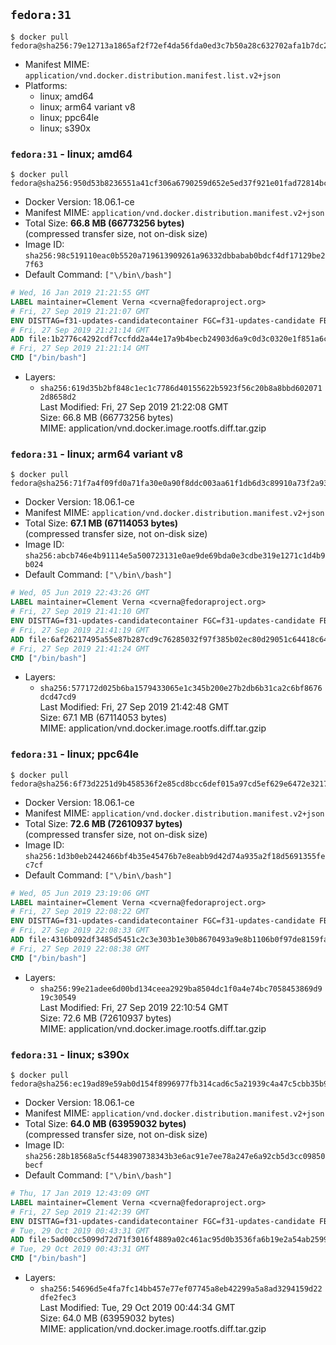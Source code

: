 ## `fedora:31`

```console
$ docker pull fedora@sha256:79e12713a1865af2f72ef4da56fda0ed3c7b50a28c632702afa1b7dc21400c44
```

-	Manifest MIME: `application/vnd.docker.distribution.manifest.list.v2+json`
-	Platforms:
	-	linux; amd64
	-	linux; arm64 variant v8
	-	linux; ppc64le
	-	linux; s390x

### `fedora:31` - linux; amd64

```console
$ docker pull fedora@sha256:950d53b8236551a41cf306a6790259d652e5ed37f921e01fad72814bc450c13a
```

-	Docker Version: 18.06.1-ce
-	Manifest MIME: `application/vnd.docker.distribution.manifest.v2+json`
-	Total Size: **66.8 MB (66773256 bytes)**  
	(compressed transfer size, not on-disk size)
-	Image ID: `sha256:98c519110eac0b5520a719613909261a96332dbbabab0bdcf4df17129be27f63`
-	Default Command: `["\/bin\/bash"]`

```dockerfile
# Wed, 16 Jan 2019 21:21:55 GMT
LABEL maintainer=Clement Verna <cverna@fedoraproject.org>
# Fri, 27 Sep 2019 21:21:07 GMT
ENV DISTTAG=f31-updates-candidatecontainer FGC=f31-updates-candidate FBR=f31-updates-candidate
# Fri, 27 Sep 2019 21:21:14 GMT
ADD file:1b2776c4292cdf7ccfdd2a44e17a9b4becb24903d6a9c0d3c0320e1f851a6c30 in / 
# Fri, 27 Sep 2019 21:21:14 GMT
CMD ["/bin/bash"]
```

-	Layers:
	-	`sha256:619d35b2bf848c1ec1c7786d40155622b5923f56c20b8a8bbd6020712d8658d2`  
		Last Modified: Fri, 27 Sep 2019 21:22:08 GMT  
		Size: 66.8 MB (66773256 bytes)  
		MIME: application/vnd.docker.image.rootfs.diff.tar.gzip

### `fedora:31` - linux; arm64 variant v8

```console
$ docker pull fedora@sha256:71f7a4f09fd0a71fa30e0a90f8ddc003aa61f1db6d3c89910a73f2a937f78d48
```

-	Docker Version: 18.06.1-ce
-	Manifest MIME: `application/vnd.docker.distribution.manifest.v2+json`
-	Total Size: **67.1 MB (67114053 bytes)**  
	(compressed transfer size, not on-disk size)
-	Image ID: `sha256:abcb746e4b91114e5a500723131e0ae9de69bda0e3cdbe319e1271c1d4b9b024`
-	Default Command: `["\/bin\/bash"]`

```dockerfile
# Wed, 05 Jun 2019 22:43:26 GMT
LABEL maintainer=Clement Verna <cverna@fedoraproject.org>
# Fri, 27 Sep 2019 21:41:10 GMT
ENV DISTTAG=f31-updates-candidatecontainer FGC=f31-updates-candidate FBR=f31-updates-candidate
# Fri, 27 Sep 2019 21:41:19 GMT
ADD file:6af26217495a55e87b287cd9c76285032f97f385b02ec80d29051c64418c64fa in / 
# Fri, 27 Sep 2019 21:41:24 GMT
CMD ["/bin/bash"]
```

-	Layers:
	-	`sha256:577172d025b6ba1579433065e1c345b200e27b2db6b31ca2c6bf8676dcd47cd9`  
		Last Modified: Fri, 27 Sep 2019 21:42:48 GMT  
		Size: 67.1 MB (67114053 bytes)  
		MIME: application/vnd.docker.image.rootfs.diff.tar.gzip

### `fedora:31` - linux; ppc64le

```console
$ docker pull fedora@sha256:6f73d2251d9b458536f2e85cd8bcc6def015a97cd5ef629e6472e321733cf7e7
```

-	Docker Version: 18.06.1-ce
-	Manifest MIME: `application/vnd.docker.distribution.manifest.v2+json`
-	Total Size: **72.6 MB (72610937 bytes)**  
	(compressed transfer size, not on-disk size)
-	Image ID: `sha256:1d3b0eb2442466bf4b35e45476b7e8eabb9d42d74a935a2f18d5691355fec7cf`
-	Default Command: `["\/bin\/bash"]`

```dockerfile
# Wed, 05 Jun 2019 23:19:06 GMT
LABEL maintainer=Clement Verna <cverna@fedoraproject.org>
# Fri, 27 Sep 2019 22:08:22 GMT
ENV DISTTAG=f31-updates-candidatecontainer FGC=f31-updates-candidate FBR=f31-updates-candidate
# Fri, 27 Sep 2019 22:08:33 GMT
ADD file:4316b092df3485d5451c2c3e303b1e30b8670493a9e8b1106b0f97de8159fab2 in / 
# Fri, 27 Sep 2019 22:08:38 GMT
CMD ["/bin/bash"]
```

-	Layers:
	-	`sha256:99e21adee6d00bd134ceea2929ba8504dc1f0a4e74bc7058453869d919c30549`  
		Last Modified: Fri, 27 Sep 2019 22:10:54 GMT  
		Size: 72.6 MB (72610937 bytes)  
		MIME: application/vnd.docker.image.rootfs.diff.tar.gzip

### `fedora:31` - linux; s390x

```console
$ docker pull fedora@sha256:ec19ad89e59ab0d154f8996977fb314cad6c5a21939c4a47c5cbb35b9b0688f8
```

-	Docker Version: 18.06.1-ce
-	Manifest MIME: `application/vnd.docker.distribution.manifest.v2+json`
-	Total Size: **64.0 MB (63959032 bytes)**  
	(compressed transfer size, not on-disk size)
-	Image ID: `sha256:28b18568a5cf5448390738343b3e6ac91e7ee78a247e6a92cb5d3cc09850becf`
-	Default Command: `["\/bin\/bash"]`

```dockerfile
# Thu, 17 Jan 2019 12:43:09 GMT
LABEL maintainer=Clement Verna <cverna@fedoraproject.org>
# Fri, 27 Sep 2019 21:42:39 GMT
ENV DISTTAG=f31-updates-candidatecontainer FGC=f31-updates-candidate FBR=f31-updates-candidate
# Tue, 29 Oct 2019 00:43:31 GMT
ADD file:5ad00cc5099d72d71f3016f4889a02c461ac95d0b3536fa6b19e2a54ab2599a8 in / 
# Tue, 29 Oct 2019 00:43:31 GMT
CMD ["/bin/bash"]
```

-	Layers:
	-	`sha256:54696d5e4fa7fc14bb457e77ef07745a8eb42299a5a8ad3294159d22dfe2fec3`  
		Last Modified: Tue, 29 Oct 2019 00:44:34 GMT  
		Size: 64.0 MB (63959032 bytes)  
		MIME: application/vnd.docker.image.rootfs.diff.tar.gzip
